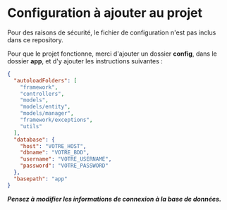 # Configuration à ajouter au projet
Pour des raisons de sécurité, le fichier de configuration n'est pas inclus dans ce repository.

Pour que le projet fonctionne, merci d'ajouter un dossier **config**, dans le dossier **app**, et d'y ajouter les instructions suivantes : 
```json
{
  "autoloadFolders": [
    "framework",
    "controllers",
    "models",
    "models/entity",
    "models/manager",
    "framework/exceptions",
    "utils"
  ],
  "database": {
    "host": "VOTRE_HOST",
    "dbname": "VOTRE_BDD",
    "username": "VOTRE_USERNAME",
    "password": "VOTRE_PASSWORD"
  },
  "basepath": "app"
}
```

***Pensez à modifier les informations de connexion à la base de données.***